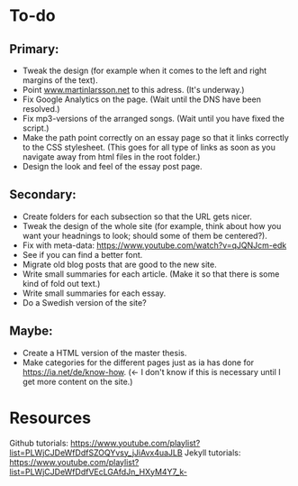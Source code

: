 # To-do

## Primary:
- Tweak the design (for example when it comes to the left and right margins of the text).
- Point www.martinlarsson.net to this adress. (It's underway.)
- Fix Google Analytics on the page. (Wait until the DNS have been resolved.)
- Fix mp3-versions of the arranged songs. (Wait until you have fixed the script.)
- Make the path point correctly on an essay page so that it links correctly to the CSS stylesheet. (This goes for all type of links as soon as you navigate away from html files in the root folder.)
- Design the look and feel of the essay post page.


## Secondary:
- Create folders for each subsection so that the URL gets nicer.
- Tweak the design of the whole site (for example, think about how you want your headnings to look; should some of them be centered?).
- Fix with meta-data: https://www.youtube.com/watch?v=qJQNJcm-edk
- See if you can find a better font.
- Migrate old blog posts that are good to the new site.
- Write small summaries for each article. (Make it so that there is some kind of fold out text.)
- Write small summaries for each essay. 
- Do a Swedish version of the site?


## Maybe:
- Create a HTML version of the master thesis. 
- Make categories for the different pages just as ia has done for https://ia.net/de/know-how. (<- I don't know if this is necessary until I get more content on the site.)


# Resources

Github tutorials: https://www.youtube.com/playlist?list=PLWjCJDeWfDdfSZOQYvsy_jJiAvx4uaJLB
Jekyll tutorials: https://www.youtube.com/playlist?list=PLWjCJDeWfDdfVEcLGAfdJn_HXyM4Y7_k-